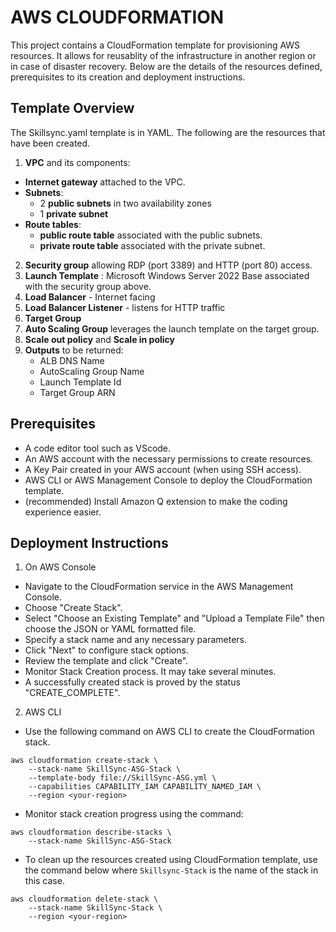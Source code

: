 # AWS CLOUDFORMATION
This project contains a CloudFormation template for provisioning AWS resources. It allows for reusablity of the infrastructure in another region or in case of disaster recovery. Below are the details of the resources defined, prerequisites to its creation and deployment instructions.

## Template Overview
The Skillsync.yaml template is in YAML. The following are the resources that have been created.
1. **VPC** and its components:
  - **Internet gateway** attached to the VPC.
  - **Subnets**:
    - 2 **public subnets** in two availability zones
    - 1 **private subnet**
  - **Route tables**:
    - **public route table** associated with the public subnets.
    - **private route table** associated with the private subnet.
2. **Security group** allowing RDP (port 3389) and HTTP (port 80) access.
3. **Launch Template** : Microsoft Windows Server 2022 Base associated with the security group above.
4. **Load Balancer** - Internet facing
5. **Load Balancer Listener** - listens for HTTP traffic
6. **Target Group**
7. **Auto Scaling Group** leverages the launch template on the target group.
8. **Scale out policy** and **Scale in policy**
9. **Outputs** to be returned:
   - ALB DNS Name
   - AutoScaling Group Name
   - Launch Template Id
   - Target Group ARN


## Prerequisites
- A code editor tool such as VScode.
- An AWS account with the necessary permissions to create resources.
- A Key Pair created in your AWS account (when using SSH access).
- AWS CLI or AWS Management Console to deploy the CloudFormation template.
- (recommended) Install Amazon Q extension to make the coding experience easier.

## Deployment Instructions
1. On AWS Console
- Navigate to the CloudFormation service in the AWS Management Console.
- Choose "Create Stack".
- Select "Choose an Existing Template" and "Upload a Template File" then choose the JSON or YAML formatted file.
- Specify a stack name and any necessary parameters.
- Click "Next" to configure stack options.
- Review the template and click "Create".
- Monitor Stack Creation process. It may take several minutes.
- A successfully created stack is proved by the status "CREATE_COMPLETE".
2. AWS CLI
- Use the following command on AWS CLI to create the CloudFormation stack.
```
aws cloudformation create-stack \
    --stack-name SkillSync-ASG-Stack \
    --template-body file://SkillSync-ASG.yml \
    --capabilities CAPABILITY_IAM CAPABILITY_NAMED_IAM \
    --region <your-region>
```
- Monitor stack creation progress using the command:
```
aws cloudformation describe-stacks \
    --stack-name SkillSync-ASG-Stack
```
- To clean up the resources created using CloudFormation template, use the command below where `Skillsync-Stack` is the name of the stack in this case.
```
aws cloudformation delete-stack \
    --stack-name SkillSync-Stack \
    --region <your-region>
```